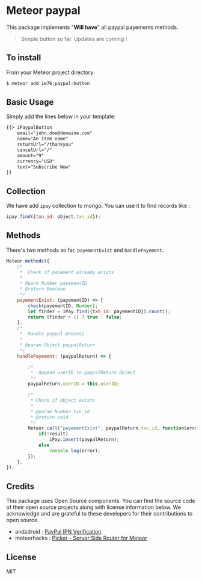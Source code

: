 # Meteor paypal
This package implements "**Will have**" all paypal payements methods.

> Simple button so far. Updates are coming !

## To install
From your Meteor project directory:
```sh
$ meteor add ie76:paypal-button
```
## Basic Usage

Simply add the lines below in your template:
```markdown
{{> iPaypalButton
    email="john.doe@domaine.com"
    name="An item name"
    returnUrl="/thankyou"
    cancelUrl="/"
    amount="9"
    currency="USD"
    text="Subscribe Now"
}}
```

## Collection

We have add `ipay` collection to mongo. You can use it to find records like :
``` javascript
ipay.find({txn_id: object.txn_id});
```

## Methods

There's two methods so far, `payementExist` and `handlePayement`.

```javascript
Meteor.methods({
    /*
     *  Check if paiement already exists
     *
     * @parm Number payementID
     * @return Boolean
     */
    payementExist: (payementID) => {
        check(payementID, Number);
        let finder = iPay.find({txn_id: payementID}).count();
        return (finder > 1) ? true : false;
    },
    /*
     *  Handle paypal process
     *
     * @param Object paypalReturn
     */
    handlePayement: (paypalReturn) => {

        /*
         *  Append userID to paypalReturn Object
         */
        paypalReturn.userID = this.userID;

        /*
         * Check if object exists
         *
         * @param Number txn_id
         * @return void
         */
        Meteor.call("payementExist", paypalReturn.txn_id, function(error, result){
            if(!result)
                iPay.insert(paypalReturn);
            else
                console.log(error);
        });
    },
});
```

## Credits
This package uses Open Source components. You can find the source code of their open source projects along with license information below. We acknowledge and are grateful to these developers for their contributions to open source.

* andzdroid : [PayPal IPN Verification](https://github.com/andzdroid/paypal-ipn)
* meteorhacks : [Picker - Server Side Router for Meteor](https://github.com/meteorhacks/picker)


License
----

MIT

